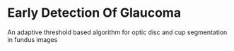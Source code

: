 # Early Detection Of Glaucoma
An adaptive threshold based algorithm for optic disc and cup segmentation in fundus images
